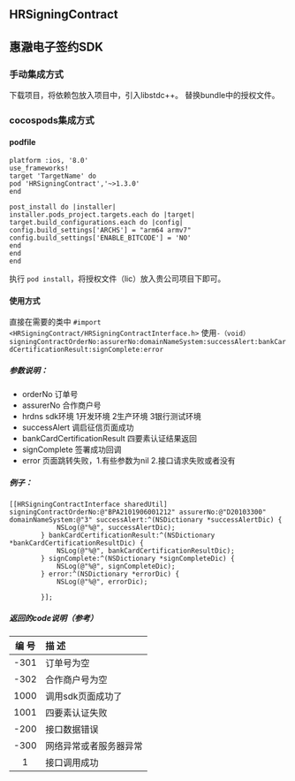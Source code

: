 ## HRSigningContract
## 惠瀜电子签约SDK
### 手动集成方式
下载项目，将依赖包放入项目中，引入libstdc++。
替换bundle中的授权文件。
### cocospods集成方式
#### podfile
```
platform :ios, '8.0'
use_frameworks!
target 'TargetName' do
pod 'HRSigningContract','~>1.3.0'
end

post_install do |installer|
installer.pods_project.targets.each do |target|
target.build_configurations.each do |config|
config.build_settings['ARCHS'] = "arm64 armv7"
config.build_settings['ENABLE_BITCODE'] = 'NO'
end
end
end
```
执行 `pod install`，将授权文件（lic）放入贵公司项目下即可。
#### 使用方式
直接在需要的类中 `#import <HRSigningContract/HRSigningContractInterface.h>`
使用`-（void）signingContractOrderNo:assurerNo:domainNameSystem:successAlert:bankCardCertificationResult:signComplete:error`
##### 参数说明：
* orderNo 订单号
* assurerNo 合作商户号
* hrdns sdk环境 1开发环境 2生产环境 3银行测试环境
* successAlert 调启征信页面成功
* bankCardCertificationResult 四要素认证结果返回
* signComplete 签署成功回调
* error 页面跳转失败，1.有些参数为nil 2.接口请求失败或者没有
##### 例子：
```
[[HRSigningContractInterface sharedUtil] signingContractOrderNo:@"BPA2101906001212" assurerNo:@"D20103300" domainNameSystem:@"3" successAlert:^(NSDictionary *successAlertDic) {
            NSLog(@"%@", successAlertDic);
        } bankCardCertificationResult:^(NSDictionary *bankCardCertificationResultDic) {
            NSLog(@"%@", bankCardCertificationResultDic);
        } signComplete:^(NSDictionary *signCompleteDic) {
            NSLog(@"%@", signCompleteDic);
        } error:^(NSDictionary *errorDic) {
            NSLog(@"%@", errorDic);
   
        }];
```
##### 返回的code说明（参考）
编 号|描 述
|:-----------:|:-------------|
-301|订单号为空
-302|合作商户号为空
1000|调用sdk页面成功了
1001|四要素认证失败
-200|接口数据错误
-300|网络异常或者服务器异常
1|接口调用成功
